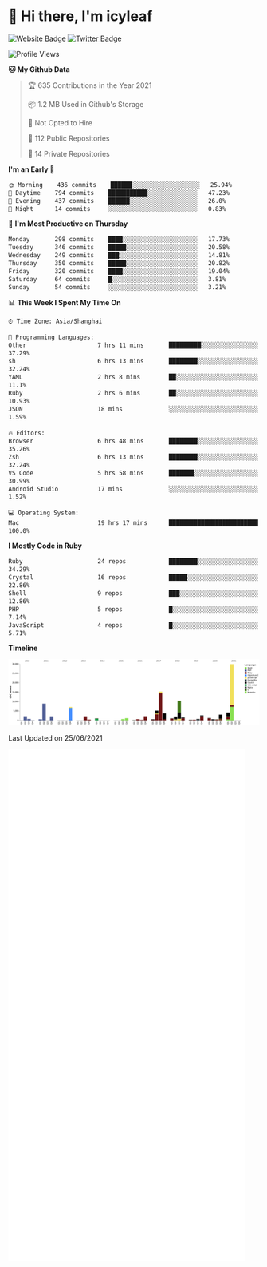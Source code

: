 # 👋 Hi there, I'm icyleaf

[![Website Badge](https://img.shields.io/badge/-icyleaf.com-444444?style=flat&logo=Google-Chrome&logoColor=f2f2f2&link=https://icyleaf.com)](https://icyleaf.com)
[![Twitter Badge](https://img.shields.io/badge/-@icyleaf-1da1f2?style=flat&labelColor=1ca0f1&logo=twitter&logoColor=white&link=https://twitter.com/icyleaf)](https://twitter.com/icyleaf)

<!--START_SECTION:waka-->
![Profile Views](http://img.shields.io/badge/Profile%20Views-1-blue)

**🐱 My Github Data** 

> 🏆 635 Contributions in the Year 2021
 > 
> 📦 1.2 MB Used in Github's Storage 
 > 
> 🚫 Not Opted to Hire
 > 
> 📜 112 Public Repositories 
 > 
> 🔑 14 Private Repositories  
 > 
**I'm an Early 🐤** 

```text
🌞 Morning    436 commits    ██████░░░░░░░░░░░░░░░░░░░   25.94% 
🌆 Daytime    794 commits    ███████████░░░░░░░░░░░░░░   47.23% 
🌃 Evening    437 commits    ██████░░░░░░░░░░░░░░░░░░░   26.0% 
🌙 Night      14 commits     ░░░░░░░░░░░░░░░░░░░░░░░░░   0.83%

```
📅 **I'm Most Productive on Thursday** 

```text
Monday       298 commits    ████░░░░░░░░░░░░░░░░░░░░░   17.73% 
Tuesday      346 commits    █████░░░░░░░░░░░░░░░░░░░░   20.58% 
Wednesday    249 commits    ███░░░░░░░░░░░░░░░░░░░░░░   14.81% 
Thursday     350 commits    █████░░░░░░░░░░░░░░░░░░░░   20.82% 
Friday       320 commits    ████░░░░░░░░░░░░░░░░░░░░░   19.04% 
Saturday     64 commits     █░░░░░░░░░░░░░░░░░░░░░░░░   3.81% 
Sunday       54 commits     ░░░░░░░░░░░░░░░░░░░░░░░░░   3.21%

```


📊 **This Week I Spent My Time On** 

```text
⌚︎ Time Zone: Asia/Shanghai

💬 Programming Languages: 
Other                    7 hrs 11 mins       █████████░░░░░░░░░░░░░░░░   37.29% 
sh                       6 hrs 13 mins       ████████░░░░░░░░░░░░░░░░░   32.24% 
YAML                     2 hrs 8 mins        ██░░░░░░░░░░░░░░░░░░░░░░░   11.1% 
Ruby                     2 hrs 6 mins        ██░░░░░░░░░░░░░░░░░░░░░░░   10.93% 
JSON                     18 mins             ░░░░░░░░░░░░░░░░░░░░░░░░░   1.59%

🔥 Editors: 
Browser                  6 hrs 48 mins       ████████░░░░░░░░░░░░░░░░░   35.26% 
Zsh                      6 hrs 13 mins       ████████░░░░░░░░░░░░░░░░░   32.24% 
VS Code                  5 hrs 58 mins       ███████░░░░░░░░░░░░░░░░░░   30.99% 
Android Studio           17 mins             ░░░░░░░░░░░░░░░░░░░░░░░░░   1.52%

💻 Operating System: 
Mac                      19 hrs 17 mins      █████████████████████████   100.0%

```

**I Mostly Code in Ruby** 

```text
Ruby                     24 repos            ████████░░░░░░░░░░░░░░░░░   34.29% 
Crystal                  16 repos            █████░░░░░░░░░░░░░░░░░░░░   22.86% 
Shell                    9 repos             ███░░░░░░░░░░░░░░░░░░░░░░   12.86% 
PHP                      5 repos             █░░░░░░░░░░░░░░░░░░░░░░░░   7.14% 
JavaScript               4 repos             █░░░░░░░░░░░░░░░░░░░░░░░░   5.71%

```


**Timeline**

![Chart not found](https://raw.githubusercontent.com/icyleaf/icyleaf/main/charts/bar_graph.png) 


 Last Updated on 25/06/2021
<!--END_SECTION:waka-->

![Metrics](https://github.com/icyleaf/icyleaf/blob/main/github-metrics.svg)
